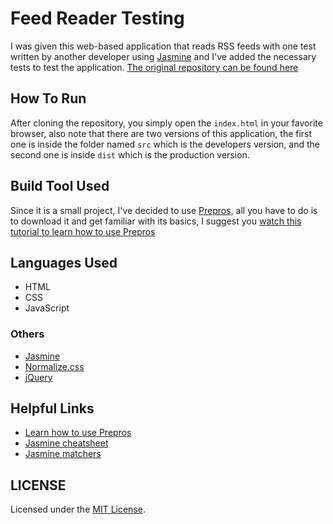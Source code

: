 # Feed Reader Testing

I was given this web-based application that reads RSS feeds with one test written by another developer using [Jasmine](https://devhints.io/jasmine) and I've added the necessary tests to test the application.
[The original repository can be found here](https://github.com/udacity/frontend-nanodegree-feedreader)


## How To Run

After cloning the repository, you simply open the `index.html` in your favorite browser, also note that there are two versions of this application, the first one is inside the folder named `src` which is the developers version, and the second one is inside `dist` which is the production version.

## Build Tool Used

Since it is a small project, I've decided to use [Prepros](https://prepros.io/), all you have to do is to download it and get familiar with its basics, I suggest you [watch this tutorial to learn how to use Prepros](https://www.youtube.com/watch?v=jftHT-INOno)


## Languages Used

* HTML
* CSS
* JavaScript

### Others

* [Jasmine](https://jasmine.github.io/)
* [Normalize.css](https://necolas.github.io/normalize.css/)
* [jQuery](https://jquery.com/)

## Helpful Links

* [Learn how to use Prepros](https://www.youtube.com/watch?v=jftHT-INOno)
* [Jasmine cheatsheet](https://devhints.io/jasmine)
* [Jasmine matchers](https://jasmine.github.io/api/3.3/matchers.html)

## LICENSE
Licensed under the [MIT License](LICENSE.md).
